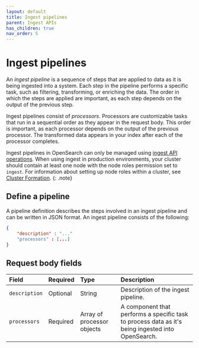 ```yaml
---
layout: default
title: Ingest pipelines
parent: Ingest APIs
has_children: true
nav_order: 5
---
```


# Ingest pipelines

An _ingest pipeline_ is a sequence of steps that are applied to data as it is being ingested into a system. Each step in the pipeline performs a specific task, such as filtering, transforming, or enriching the data. The order in which the steps are applied are important, as each step depends on the output of the previous step. 

Ingest pipelines consist of _processors_. Processors are customizable tasks that run in a sequential order as they appear in the request body. This order is important, as each processor depends on the output of the previous processor. The transformed data appears in your index after each of the processor completes.

Ingest pipelines in OpenSearch can only be managed using [ingest API operations]({{site.url}}{{site.baseurl}}/api-reference/ingest-apis/index/). When using ingest in production environments, your cluster should contain at least one node with the node roles permission set to `ingest`. For information about setting up node roles within a cluster, see [Cluster Formation]({{site.url}}{{site.baseurl}}/opensearch/cluster/).
{: .note}

## Define a pipeline

A pipeline definition describes the steps involved in an ingest pipeline and can be written in JSON format. An ingest pipeline consists of the following:

```json
{
    "description" : "..."
    "processors" : [...]
}
```

## Request body fields

Field | Required | Type | Description
:--- | :--- | :--- | :---
`description` | Optional | String | Description of the ingest pipeline. 
`processors` | Required | Array of processor objects | A component that performs a specific task to process data as it's being ingested into OpenSearch. 

